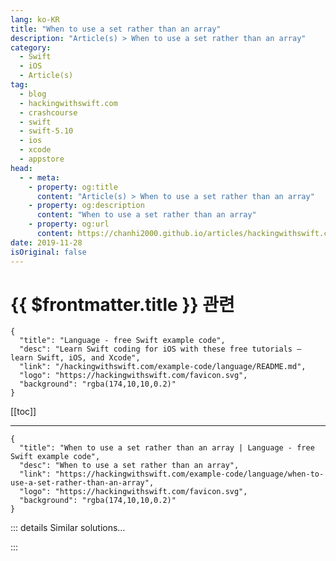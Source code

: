 ```yaml
---
lang: ko-KR
title: "When to use a set rather than an array"
description: "Article(s) > When to use a set rather than an array"
category:
  - Swift
  - iOS
  - Article(s)
tag: 
  - blog
  - hackingwithswift.com
  - crashcourse
  - swift
  - swift-5.10
  - ios
  - xcode
  - appstore
head:
  - - meta:
    - property: og:title
      content: "Article(s) > When to use a set rather than an array"
    - property: og:description
      content: "When to use a set rather than an array"
    - property: og:url
      content: https://chanhi2000.github.io/articles/hackingwithswift.com/example-code/language/when-to-use-a-set-rather-than-an-array.html
date: 2019-11-28
isOriginal: false
---
```


# {{ $frontmatter.title }} 관련

```component VPCard
{
  "title": "Language - free Swift example code",
  "desc": "Learn Swift coding for iOS with these free tutorials – learn Swift, iOS, and Xcode",
  "link": "/hackingwithswift.com/example-code/language/README.md",
  "logo": "https://hackingwithswift.com/favicon.svg",
  "background": "rgba(174,10,10,0.2)"
}
```

[[toc]]

---

```component VPCard
{
  "title": "When to use a set rather than an array | Language - free Swift example code",
  "desc": "When to use a set rather than an array",
  "link": "https://hackingwithswift.com/example-code/language/when-to-use-a-set-rather-than-an-array",
  "logo": "https://hackingwithswift.com/favicon.svg",
  "background": "rgba(174,10,10,0.2)"
}
```

<!-- TODO: 작성 -->

<!-- 
Sets and arrays both store objects of your choosing, but they have four important differences:

1. Sets do not store objects in the order they add them.
<li>Instead, they are stored in a way to make them fast to find, which means finding items in sets is extremely efficient.
<li>Sets store each item precisely once.
<li>All items you want to store in a set must conform to `Hashable`.

As a result, you should use a set rather than an array if all the following criteria are true:

1. You intend to add each item only once. Sets never allow duplicates.
<li>You don’t care about the order of the items in the set.
<li>You don’t need to use APIs that require arrays.
<li>You’re storing `Hashable` types, either your own or one of Swift’s built-in types likes strings and integers. Sets use hash values for fast look up of items.

You can switch between an array and a set simply enough:

```swift
let array = [1, 2, 3]
let set = Set(array)
let array2 = Array(set)
```

Using `contains()` on a set takes the same amount of time if you have one item as it does if you have one thousand items – it’s called an O(1) operation.

-->

::: details Similar solutions…

<!--
/example-code/uikit/how-to-give-uitableviewcells-a-selected-color-other-than-gray">How to give UITableViewCells a selected color other than gray 
/quick-start/swiftui/swiftui-tips-and-tricks">SwiftUI tips and tricks 
/example-code/arrays/how-to-count-objects-in-a-set-using-nscountedset">How to count objects in a set using NSCountedSet 
/example-code/system/how-to-set-local-alerts-using-unnotificationcenter">How to set local alerts using UNNotificationCenter 
/example-code/xcode/how-to-set-the-clock-in-the-ios-simulator">How to set the clock in the iOS Simulator</a>
-->

:::

